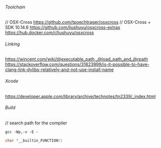 ###### Toolchain
// OSX-Cross
https://github.com/tpoechtrager/osxcross
// OSX-Cross + SDK 10.14.6
https://github.com/liushuyu/osxcross-extras
https://hub.docker.com/r/liushuyu/osxcross

###### Linking
https://wincent.com/wiki/@executable_path,_@load_path_and_@rpath
https://stackoverflow.com/questions/31823999/is-it-possible-to-have-clang-link-dylibs-relatively-and-not-use-install-name

###### Xcode
https://developer.apple.com/library/archive/technotes/tn2339/_index.html

###### Build
// search path for the compiler
``` shell
gcc -Wp,-v -E -
```

```c
char *__builtin_FUNCTION()
```
